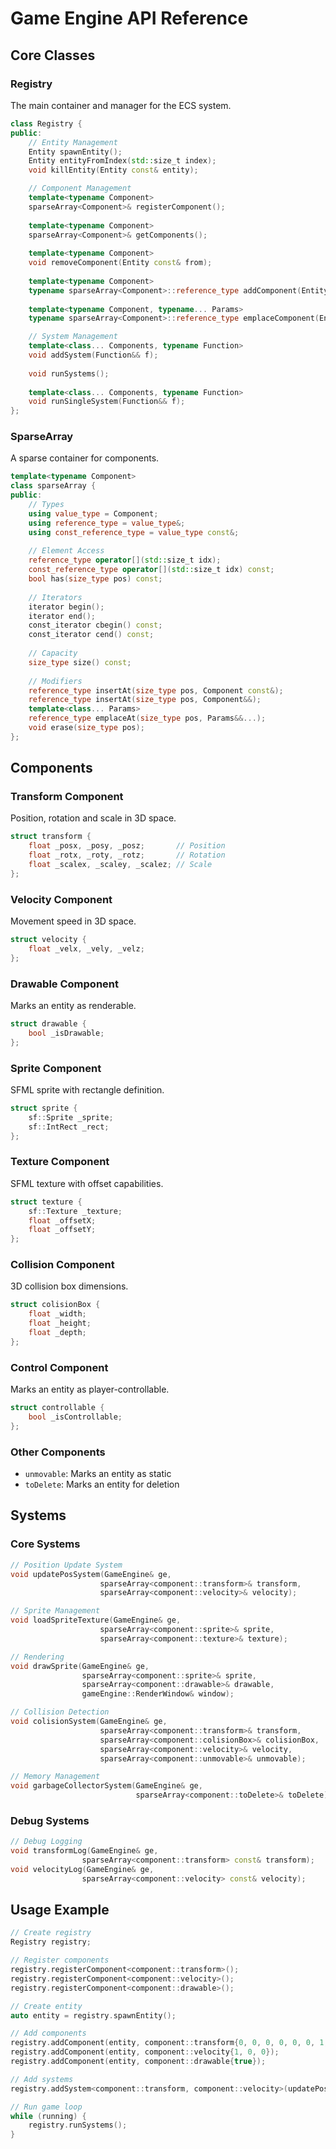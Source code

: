 # Game Engine API Reference

## Core Classes

### Registry

The main container and manager for the ECS system.

```cpp
class Registry {
public:
    // Entity Management
    Entity spawnEntity();
    Entity entityFromIndex(std::size_t index);
    void killEntity(Entity const& entity);

    // Component Management
    template<typename Component>
    sparseArray<Component>& registerComponent();
    
    template<typename Component>
    sparseArray<Component>& getComponents();
    
    template<typename Component>
    void removeComponent(Entity const& from);
    
    template<typename Component>
    typename sparseArray<Component>::reference_type addComponent(Entity const& to, Component& c);
    
    template<typename Component, typename... Params>
    typename sparseArray<Component>::reference_type emplaceComponent(Entity const& to, Params&&... p);

    // System Management
    template<class... Components, typename Function>
    void addSystem(Function&& f);
    
    void runSystems();
    
    template<class... Components, typename Function>
    void runSingleSystem(Function&& f);
};
```

### SparseArray

A sparse container for components.

```cpp
template<typename Component>
class sparseArray {
public:
    // Types
    using value_type = Component;
    using reference_type = value_type&;
    using const_reference_type = value_type const&;
    
    // Element Access
    reference_type operator[](std::size_t idx);
    const_reference_type operator[](std::size_t idx) const;
    bool has(size_type pos) const;
    
    // Iterators
    iterator begin();
    iterator end();
    const_iterator cbegin() const;
    const_iterator cend() const;
    
    // Capacity
    size_type size() const;
    
    // Modifiers
    reference_type insertAt(size_type pos, Component const&);
    reference_type insertAt(size_type pos, Component&&);
    template<class... Params>
    reference_type emplaceAt(size_type pos, Params&&...);
    void erase(size_type pos);
};
```

## Components

### Transform Component
Position, rotation and scale in 3D space.
```cpp
struct transform {
    float _posx, _posy, _posz;       // Position
    float _rotx, _roty, _rotz;       // Rotation
    float _scalex, _scaley, _scalez; // Scale
};
```

### Velocity Component
Movement speed in 3D space.
```cpp
struct velocity {
    float _velx, _vely, _velz;
};
```

### Drawable Component
Marks an entity as renderable.
```cpp
struct drawable {
    bool _isDrawable;
};
```

### Sprite Component
SFML sprite with rectangle definition.
```cpp
struct sprite {
    sf::Sprite _sprite;
    sf::IntRect _rect;
};
```

### Texture Component
SFML texture with offset capabilities.
```cpp
struct texture {
    sf::Texture _texture;
    float _offsetX;
    float _offsetY;
};
```

### Collision Component
3D collision box dimensions.
```cpp
struct colisionBox {
    float _width;
    float _height;
    float _depth;
};
```

### Control Component
Marks an entity as player-controllable.
```cpp
struct controllable {
    bool _isControllable;
};
```

### Other Components
- `unmovable`: Marks an entity as static
- `toDelete`: Marks an entity for deletion

## Systems

### Core Systems
```cpp
// Position Update System
void updatePosSystem(GameEngine& ge,
                    sparseArray<component::transform>& transform,
                    sparseArray<component::velocity>& velocity);

// Sprite Management
void loadSpriteTexture(GameEngine& ge,
                    sparseArray<component::sprite>& sprite,
                    sparseArray<component::texture>& texture);

// Rendering
void drawSprite(GameEngine& ge,
                sparseArray<component::sprite>& sprite,
                sparseArray<component::drawable>& drawable,
                gameEngine::RenderWindow& window);

// Collision Detection
void colisionSystem(GameEngine& ge,
                    sparseArray<component::transform>& transform,
                    sparseArray<component::colisionBox>& colisionBox,
                    sparseArray<component::velocity>& velocity,
                    sparseArray<component::unmovable>& unmovable);

// Memory Management
void garbageCollectorSystem(GameEngine& ge,
                            sparseArray<component::toDelete>& toDelete);
```

### Debug Systems
```cpp
// Debug Logging
void transformLog(GameEngine& ge,
                sparseArray<component::transform> const& transform);
void velocityLog(GameEngine& ge,
                sparseArray<component::velocity> const& velocity);
```

## Usage Example

```cpp
// Create registry
Registry registry;

// Register components
registry.registerComponent<component::transform>();
registry.registerComponent<component::velocity>();
registry.registerComponent<component::drawable>();

// Create entity
auto entity = registry.spawnEntity();

// Add components
registry.addComponent(entity, component::transform{0, 0, 0, 0, 0, 0, 1, 1, 1});
registry.addComponent(entity, component::velocity{1, 0, 0});
registry.addComponent(entity, component::drawable{true});

// Add systems
registry.addSystem<component::transform, component::velocity>(updatePosSystem);

// Run game loop
while (running) {
    registry.runSystems();
}
```